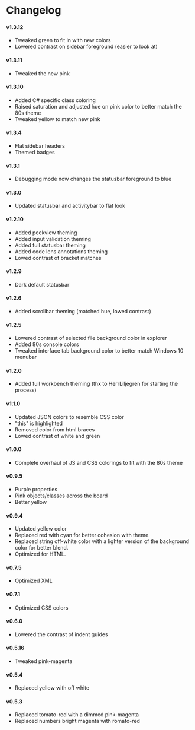 # Changelog

#### v1.3.12

  - Tweaked green to fit in with new colors
  - Lowered contrast on sidebar foreground (easier to look at)

#### v1.3.11

  - Tweaked the new pink

#### v1.3.10

  - Added C# specific class coloring
  - Raised saturation and adjusted hue on pink color to better match the 80s theme
  - Tweaked yellow to match new pink

#### v1.3.4

  - Flat sidebar headers
  - Themed badges

#### v1.3.1

  - Debugging mode now changes the statusbar foreground to blue

#### v1.3.0

  - Updated statusbar and activitybar to flat look

#### v1.2.10

  - Added peekview theming
  - Added input validation theming
  - Added full statusbar theming
  - Added code lens annotations theming
  - Lowed contrast of bracket matches

#### v1.2.9

  - Dark default statusbar

#### v1.2.6

  - Added scrollbar theming (matched hue, lowed contrast)

#### v1.2.5

  - Lowered contrast of selected file background color in explorer
  - Added 80s console colors
  - Tweaked interface tab background color to better match Windows 10 menubar

#### v1.2.0

  - Added full workbench theming (thx to HerrLiljegren for starting the process)

#### v1.1.0

  - Updated JSON colors to resemble CSS color
  - "this" is highlighted
  - Removed color from html braces
  - Lowed contrast of white and green

#### v1.0.0

  - Complete overhaul of JS and CSS colorings to fit with the 80s theme

#### v0.9.5

  - Purple properties
  - Pink objects/classes across the board
  - Better yellow

#### v0.9.4

  - Updated yellow color
  - Replaced red with cyan for better cohesion with theme.  
  - Replaced string off-white color with a lighter version of the background color for better blend.  
  - Optimized for HTML.

#### v0.7.5

  - Optimized XML

#### v0.7.1

  - Optimized CSS colors

#### v0.6.0

  - Lowered the contrast of indent guides

#### v0.5.16

  - Tweaked pink-magenta

#### v0.5.4

  - Replaced yellow with off white

#### v0.5.3

  - Replaced tomato-red with a dimmed pink-magenta
  - Replaced numbers bright magenta with romato-red

